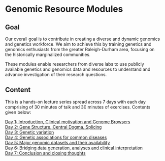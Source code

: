 # Genomic Resource Modules

## Goal

Our overall goal is to contribute in creating a diverse and dynamic genomics and genetics workforce. We aim to achieve this by training genetics and genomics enthusiasts from the greater Raleigh-Durham area, focusing on the historically marginalized communities. <br>


These modules enable researchers from diverse labs to use publicly available genetics and genomics data and resources to understand and advance investigation of their research questions. 

## Content

This is a hands-on lecture series spread across 7 days with each day comprising of 30 minutes of talk and 30 minutes of exercises. Contents given below:

[Day 1: Introduction, Clinical motivation and Genome Browsers](https://github.com/OchoaLab/genomic-modules/tree/main/day1) <br>
[Day 2: Gene Structure, Central Dogma, Splicing](https://github.com/OchoaLab/genomic-modules/tree/main/day2) <br>
[Day 3: Genetic variation](https://github.com/OchoaLab/genomic-modules/tree/main/day3) <br>
[Day 4: Genetic associations for common diseases](https://github.com/OchoaLab/genomic-modules/tree/main/day4) <br>
[Day 5: Major genomic datasets and their availability](https://github.com/OchoaLab/genomic-modules/tree/main/day5) <br>
[Day 6: Bridging data generation, analyses and clinical interpretation](https://github.com/OchoaLab/genomic-modules/tree/main/day6) <br>
[Day 7: Conclusion and closing thoughts](https://github.com/OchoaLab/genomic-modules/tree/main/day7)
